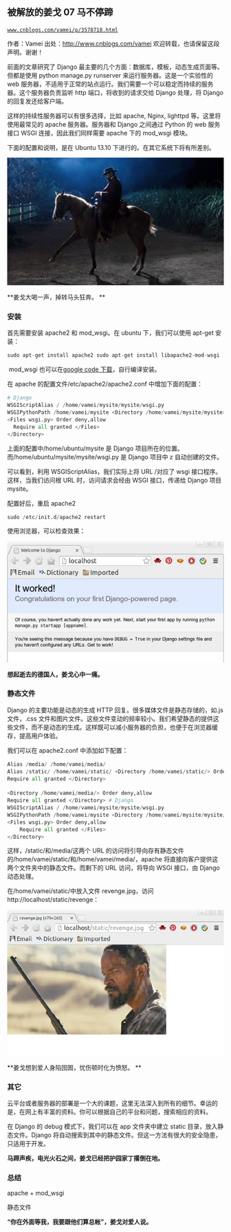 ## 被解放的姜戈 07 马不停蹄

[`www.cnblogs.com/vamei/p/3578718.html`](http://www.cnblogs.com/vamei/p/3578718.html)

作者：Vamei 出处：http://www.cnblogs.com/vamei 欢迎转载，也请保留这段声明。谢谢！ 

前面的文章研究了 Django 最主要的几个方面：数据库，模板，动态生成页面等。但都是使用 python manage.py runserver 来运行服务器。这是一个实验性的 web 服务器，不适用于正常的站点运行。我们需要一个可以稳定而持续的服务器。这个服务器负责监听 http 端口，将收到的请求交给 Django 处理，将 Django 的回复发还给客户端。

这样的持续性服务器可以有很多选择，比如 apache, Nginx, lighttpd 等。这里将使用最常见的 apache 服务器。服务器和 Django 之间通过 Python 的 web 服务接口 WSGI 连接，因此我们同样需要 apache 下的 mod_wsgi 模块。

下面的配置和说明，是在 Ubuntu 13.10 下进行的。在其它系统下将有所差别。

![](img/rdb_epub_1024751120483847202.jpg)

**姜戈大喝一声，掉转马头狂奔。 **

### 安装

首先需要安装 apache2 和 mod_wsgi。在 ubuntu 下，我们可以使用 apt-get 安装：

```py
sudo apt-get install apache2 sudo apt-get install libapache2-mod-wsgi

```

 mod_wsgi 也可以在[google code 下载](https://code.google.com/p/modwsgi/wiki/DownloadTheSoftware?tm=2)，自行编译安装。

在 apache 的配置文件/etc/apache2/apache2.conf 中增加下面的配置： 

```py
# Django
WSGIScriptAlias / /home/vamei/mysite/mysite/wsgi.py
WSGIPythonPath /home/vamei/mysite <Directory /home/vamei/mysite/mysite>
<Files wsgi.py> Order deny,allow
  Require all granted </Files>
</Directory>

```

上面的配置中/home/ubuntu/mysite 是 Django 项目所在的位置。而/home/ubuntu/mysite/mysite/wsgi.py 是 Django 项目中 z 自动创建的文件。

可以看到，利用 WSGIScriptAlias，我们实际上将 URL /对应了 wsgi 接口程序。这样，当我们访问根 URL 时，访问请求会经由 WSGI 接口，传递给 Django 项目 mysite。

配置好后，重启 apache2

```py
sudo /etc/init.d/apache2 restart

```

使用浏览器，可以检查效果：

![](img/rdb_epub_5841670172839149233.jpg)

**想起逝去的德国人，姜戈心中一痛。**

### 静态文件

Django 的主要功能是动态的生成 HTTP 回复。很多媒体文件是静态存储的，如.js 文件，.css 文件和图片文件。这些文件变动的频率较小。我们希望静态的提供这些文件，而不是动态的生成。这样既可以减小服务器的负担，也便于在浏览器缓存，提高用户体验。

我们可以在 apache2.conf 中添加如下配置：

```py
Alias /media/ /home/vamei/media/
Alias /static/ /home/vamei/static/ <Directory /home/vamei/static/> Order deny,allow
Require all granted </Directory>

<Directory /home/vamei/media/> Order deny,allow
Require all granted </Directory> # Django
WSGIScriptAlias / /home/vamei/mysite/mysite/wsgi.py
WSGIPythonPath /home/vamei/mysite <Directory /home/vamei/mysite/mysite/ >
<Files wsgi.py> Order deny,allow
    Require all granted </Files>
</Directory>

```

这样，/static/和/media/这两个 URL 的访问将引导向存有静态文件的/home/vamei/static/和/home/vamei/media/，apache 将直接向客户提供这两个文件夹中的静态文件。而剩下的 URL 访问，将导向 WSGI 接口，由 Django 动态处理。

在/home/vamei/static/中放入文件 revenge.jpg，访问 http://localhost/static/revenge：

![](img/rdb_epub_5314927978069813060.jpg)

**姜戈想到爱人身陷囹圄，忧伤顿时化为愤怒。 **

### 其它

云平台或者服务器的部署是一个大的课题，这里无法深入到所有的细节。幸运的是，在网上有丰富的资料。你可以根据自己的平台和问题，搜索相应的资料。

在 Django 的 debug 模式下，我们可以在 app 文件夹中建立 static 目录，放入静态文件。Django 将自动搜索到其中的静态文件。但这一方法有很大的安全隐患，只适用于开发。

**马蹄声疾，电光火石之间，姜戈已经把护园家丁撂倒在地。**

### 总结

apache + mod_wsgi

静态文件

**“你在外面等我，我要跟他们算总帐”，姜戈对爱人说。**